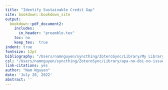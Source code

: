 ```yaml
---
title: "Identify Sustainable Credit Gap"
site: bookdown::bookdown_site
output:
  bookdown::pdf_document2:
    includes:
      in_header: "preamble.tex"
    toc: no
    keep_tex:  true
indent: true
fontsize: 12pt
bibliography: "/Users/namnguyen/syncthing/ZoteroSync/Library/My Library.bib"
csl: "/Users/namnguyen/syncthing/ZoteroSync/Library/apa-no-doi-no-issue.csl"
link-citations: yes
author: "Nam Nguyen"
date: 'July 20, 2022'
abstract: ''
---
```

